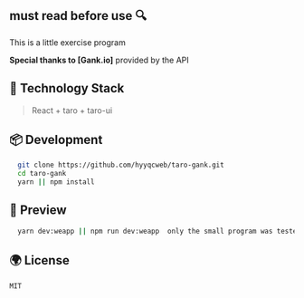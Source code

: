 ## must read before use 🔍

This is a little exercise program

**Special thanks to [Gank.io]** provided by the API

## 🍦 Technology Stack
> React + taro + taro-ui 

## 📦 Development
```bash
  git clone https://github.com/hyyqcweb/taro-gank.git
  cd taro-gank
  yarn || npm install
```

## 🔨 Preview 
```bash
  yarn dev:weapp || npm run dev:weapp  only the small program was tested
```

## 🌍 License

```MIT```
